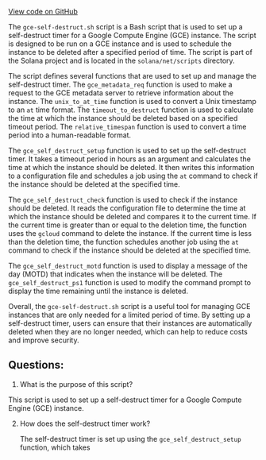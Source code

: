 [View code on GitHub](https://github.com/solana-labs/solana/blob/master/net/scripts/gce-self-destruct.sh)

The `gce-self-destruct.sh` script is a Bash script that is used to set up a self-destruct timer for a Google Compute Engine (GCE) instance. The script is designed to be run on a GCE instance and is used to schedule the instance to be deleted after a specified period of time. The script is part of the Solana project and is located in the `solana/net/scripts` directory.

The script defines several functions that are used to set up and manage the self-destruct timer. The `gce_metadata_req` function is used to make a request to the GCE metadata server to retrieve information about the instance. The `unix_to_at_time` function is used to convert a Unix timestamp to an `at` time format. The `timeout_to_destruct` function is used to calculate the time at which the instance should be deleted based on a specified timeout period. The `relative_timespan` function is used to convert a time period into a human-readable format.

The `gce_self_destruct_setup` function is used to set up the self-destruct timer. It takes a timeout period in hours as an argument and calculates the time at which the instance should be deleted. It then writes this information to a configuration file and schedules a job using the `at` command to check if the instance should be deleted at the specified time.

The `gce_self_destruct_check` function is used to check if the instance should be deleted. It reads the configuration file to determine the time at which the instance should be deleted and compares it to the current time. If the current time is greater than or equal to the deletion time, the function uses the `gcloud` command to delete the instance. If the current time is less than the deletion time, the function schedules another job using the `at` command to check if the instance should be deleted at the specified time.

The `gce_self_destruct_motd` function is used to display a message of the day (MOTD) that indicates when the instance will be deleted. The `gce_self_destruct_ps1` function is used to modify the command prompt to display the time remaining until the instance is deleted.

Overall, the `gce-self-destruct.sh` script is a useful tool for managing GCE instances that are only needed for a limited period of time. By setting up a self-destruct timer, users can ensure that their instances are automatically deleted when they are no longer needed, which can help to reduce costs and improve security.
## Questions: 
 1. What is the purpose of this script?
   
   This script is used to set up a self-destruct timer for a Google Compute Engine (GCE) instance. 

2. How does the self-destruct timer work?
   
   The self-destruct timer is set up using the `gce_self_destruct_setup` function, which takes 
